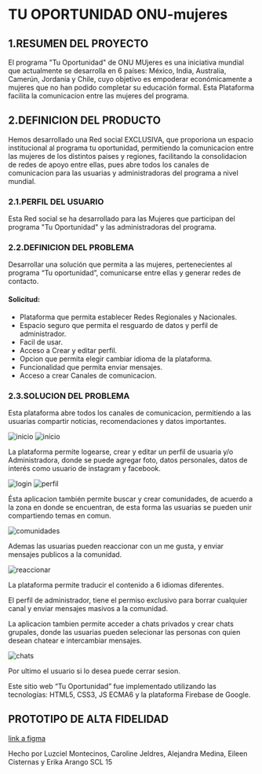 # TU OPORTUNIDAD ONU-mujeres

## 1.RESUMEN DEL PROYECTO

El programa "Tu Oportunidad" de ONU MUjeres es una iniciativa mundial que actualmente se desarrolla en 6 países: México, India, Australia, Camerún, Jordania y Chile, cuyo objetivo es empoderar económicamente a mujeres que no han podido completar su educación formal.
Esta  Plataforma  facilita la comunicacion entre las mujeres del programa.


## 2.DEFINICION DEL PRODUCTO
Hemos desarrollado una Red social EXCLUSIVA, que proporiona un espacio  institucional al programa tu oportunidad, permitiendo la comunicacion entre las mujeres de los distintos paises y regiones, facilitando  la consolidacion de redes de apoyo entre ellas, pues abre todos los canales de comunicacion para  las usuarias y administradoras del programa a nivel mundial.


### 2.1.PERFIL DEL USUARIO
Esta Red social se ha desarrollado para las Mujeres que participan del programa "Tu Oportunidad" y las administradoras del programa.


### 2.2.DEFINICION DEL PROBLEMA


Desarrollar una solución que permita a las mujeres, pertenecientes al programa “Tu oportunidad”,  comunicarse entre ellas y generar redes de contacto.

#### Solicitud: 

- Plataforma que permita establecer Redes Regionales y Nacionales.
- Espacio seguro que permita el resguardo de datos y perfil de administrador.
- Facil de usar.
- Acceso a Crear y editar perfil.
- Opcion que permita elegir cambiar idioma de la plataforma.
- Funcionalidad que permita enviar mensajes.
- Acceso a crear Canales de comunicacion.


### 2.3.SOLUCION DEL PROBLEMA

Esta plataforma abre todos los canales de comunicacion, permitiendo a las usuarias  compartir noticias,  recomendaciones y datos importantes.

![inicio](https://raw.githubusercontent.com/asmedina24/ONU-mujeres/main/src/imgREADME/app1.png)
![inicio](https://raw.githubusercontent.com/asmedina24/ONU-mujeres/main/src/imgREADME/app3.png)


La plataforma permite logearse, crear y editar un perfil de usuaria y/o Administradora, donde se puede agregar foto, datos personales, datos de interés como usuario de instagram y facebook.


![login](https://raw.githubusercontent.com/asmedina24/ONU-mujeres/main/src/imgREADME/app5.png)
![perfil](https://raw.githubusercontent.com/asmedina24/ONU-mujeres/main/src/imgREADME/app6.png)


Ésta aplicacion también permite buscar y crear comunidades, de acuerdo a la zona en donde se encuentran, de esta forma las usuarias 
se pueden unir  compartiendo temas en comun.


![comunidades](https://raw.githubusercontent.com/asmedina24/ONU-mujeres/main/src/imgREADME/app7.png)


Ademas las usuarias pueden reaccionar con un me gusta, y enviar mensajes publicos a la comunidad.

![reaccionar](https://raw.githubusercontent.com/asmedina24/ONU-mujeres/main/src/imgREADME/app8.png)


La plataforma permite traducir el contenido a 6 idiomas diferentes.

El perfil de administrador, tiene el permiso exclusivo  para  borrar cualquier canal y enviar mensajes masivos a la comunidad.

La aplicacion tambien permite acceder a chats privados y crear chats grupales, donde las usuarias pueden selecionar las personas con quien desean chatear e intercambiar mensajes.


![chats](https://raw.githubusercontent.com/asmedina24/ONU-mujeres/main/src/imgREADME/app9.png)


Por ultimo el usuario si lo desea puede cerrar sesion.

Este sitio web “Tu Oportunidad” fue implementado utilizando las tecnologías: HTML5, CSS3, JS ECMA6 y la plataforma Firebase de Google. 

 
## PROTOTIPO DE ALTA FIDELIDAD

[link a figma](https://www.figma.com/file/8l67r2mMZ9Ky9vF5sqXqjw/Prototipo-ONU--(Material-Baseline-Design-Kit)?node-id=6%3A29)



Hecho por Luzciel Montecinos, Caroline Jeldres, Alejandra Medina, Eileen Cisternas y Erika Arango SCL 15

